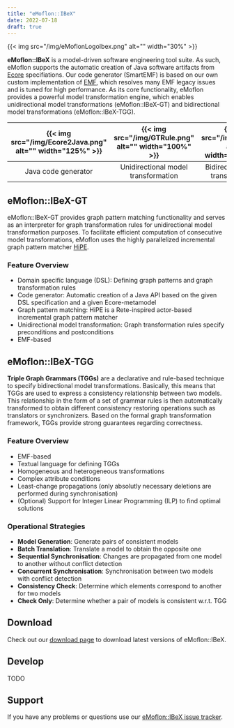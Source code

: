 ```yaml
---
title: "eMoflon::IBeX"
date: 2022-07-18
draft: true
---
```


{{< img src="/img/eMoflonLogoIbex.png" alt="" width="30%" >}}

**eMoflon::IBeX** is a model-driven software engineering tool suite. As such, eMoflon supports the automatic creation of Java software artifacts from [Ecore](https://www.eclipse.org/modeling/emf/) specifiations. Our code generator (SmartEMF) is based on our own custom implementation of [EMF](https://www.eclipse.org/modeling/emf/), which resolves many EMF legacy issues and is tuned for high performance. As its core functionality, eMoflon provides a powerful model transformation engine, which enables unidirectional model transformations (eMoflon::IBeX-GT) and bidirectional model transformations (eMoflon::IBeX-TGG).


| {{< img src="/img/Ecore2Java.png" alt="" width="125%" >}} | {{< img src="/img/GTRule.png" alt="" width="100%" >}}  | {{< img src="/img/TGG.png" alt="" width="100%" >}} |
|:-------------------:|:-----------------------------------:|:-----------------------------------:|
| Java code generator | Unidirectional model transformation | Bidirectional model transformations |


## eMoflon::IBeX-GT

eMoflon::IBeX-GT provides graph pattern matching functionality and serves as an interpreter for graph transformation rules for unidirectional model transformation purposes. To facilitate efficient computation of consecutive model transformations, eMoflon uses the highly parallelized incremental graph pattern matcher [HiPE](https://github.com/HiPE-DevOps/HiPE-Updatesite).



### Feature Overview

- Domain specific language (DSL): Defining graph patterns and graph transformation rules
- Code generator: Automatic creation of a Java API based on the given DSL specification and a given Ecore-metamodel
- Graph pattern matching: HiPE is a Rete-inspired actor-based incremental graph pattern matcher
- Unidirectional model transformation: Graph transformation rules specify preconditions and postconditions
- EMF-based


## eMoflon::IBeX-TGG

**Triple Graph Grammars (TGGs)** are a declarative and rule-based technique to specify bidirectional model transformations.
Basically, this means that TGGs are used to express a consistency relationship between two models.
This relationship in the form of a set of grammar rules is then automatically transformed to obtain different consistency restoring operations such as translators or synchronizers.
Based on the formal graph transformation framework, TGGs provide strong guarantees regarding correctness.

### Feature Overview

- EMF-based
- Textual language for defining TGGs
- Homogeneous and heterogeneous transformations
- Complex attribute conditions
- Least-change propagations (only absolutly necessary deletions are performed during synchronisation)
- (Optional) Support for Integer Linear Programming (ILP) to find optimal solutions

### Operational Strategies

- **Model Generation**: Generate pairs of consistent models
- **Batch Translation**: Translate a model to obtain the opposite one
- **Sequential Synchronisation**: Changes are propagated from one model to another without conflict detection
- **Concurrent Synchronisation**: Synchronisation between two models with conflict detection
- **Consistency Check**: Determine which elements correspond to another for two models
- **Check Only**: Determine whether a pair of models is consistent w.r.t. TGG


## Download

Check out our [download page](../download#emoflonibex) to download latest versions of eMoflon::IBeX.


## Develop

TODO


## Support

If you have any problems or questions use our [eMoflon::IBeX issue tracker](https://github.com/eMoflon/emoflon-ibex/issues).
